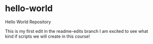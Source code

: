 # hello-world
Hello World Repository


This is my first edit in the readme-edits branch
I am excited to see what kind if scripts we will create in this course!